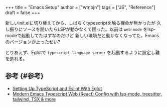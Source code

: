 +++
title = "Emacs Setup"
author = ["wtnbjn"]
tags = ["JS", "Reference"]
draft = false
+++

新しいinit.elに切り替えてから、しばらくtypescriptを触る機会が無かったが
久し振りにソースを開いたらLSPが動かなくて困った。以前は `web-mode` をlsp-modeで起動してたはずなのだけど
新しい環境だと動かなくなってた。Emacsのバージョンが上ったせい?

とりあえず、Eglotで `typescript-language-server` を起動するように設定し難を逃れる。


## 参考 {#参考}

-   [Setting Up TypeScript and Eslint With Eglot](https://notes.alexkehayias.com/setting-up-typescript-and-eslint-with-eglot/)
-   [Modern Emacs Typescript Web (React) Config with lsp-mode, treesitter, tailwind, TSX &amp; more](https://www.ovistoica.com/blog/2024-7-05-modern-emacs-typescript-web-tsx-config)
